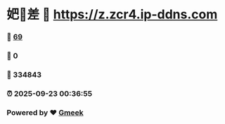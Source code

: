 # 妑🔭差 :link: https://z.zcr4.ip-ddns.com 
### :page_facing_up: [69](https://z.zcr4.ip-ddns.com/tag.html) 
### :speech_balloon: 0 
### :hibiscus: 334843 
### :alarm_clock: 2025-09-23 00:36:55 
### Powered by :heart: [Gmeek](https://github.com/Meekdai/Gmeek)
